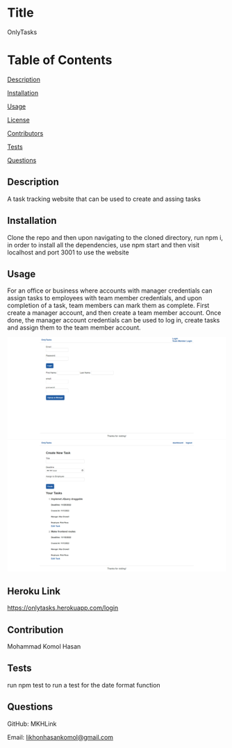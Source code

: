 


# Title
OnlyTasks

# Table of Contents
[Description](#description)

[Installation](#instalation)

[Usage](#usage)

[License](#license)

[Contributors](#contributors)

[Tests](#tests)

[Questions](#questions)

## Description
A task tracking website that can be used to create and assing tasks

## Installation
Clone the repo and then upon navigating to the cloned directory, run npm i, in order to install all the dependencies, use npm start and then visit localhost and port 3001 to use the website

## Usage
For an office or business where accounts with manager credentials can assign tasks to employees with team member credentials, and upon completion of a task, team members can mark them as complete. First create a manager account, and then create a team member account. Once done, the manager account credentials can be used to log in, create tasks and assign them to the team member account.

![alt text](./screenshots/login.png)
![alt text](./screenshots/manager.png)

## Heroku Link
https://onlytasks.herokuapp.com/login


## Contribution
Mohammad Komol Hasan

## Tests
run npm test to run a test for the date format function

## Questions
GitHub: MKHLink

Email: likhonhasankomol@gmail.com
    

